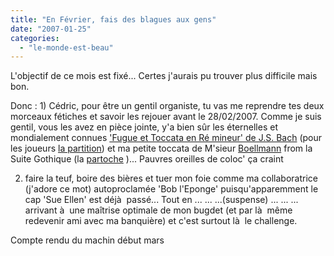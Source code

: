 ```yaml
---
title: "En Février, fais des blagues aux gens"
date: "2007-01-25"
categories: 
  - "le-monde-est-beau"
---
```


L'objectif de ce mois est fixé... Certes j'aurais pu trouver plus difficile mais bon.

Donc : 1) Cédric, pour être un gentil organiste, tu vas me reprendre tes deux morceaux fétiches et savoir les rejouer avant le 28/02/2007. Comme je suis gentil, vous les avez en pièce jointe, y'a bien sûr les éternelles et mondialement connues ['Fugue et Toccata en Ré mineur' de J.S. Bach](http://fr.wikipedia.org/wiki/Toccata_et_Fugue_en_r%C3%A9_mineur_de_Bach) (pour les joueurs [la partition](http://www.enmdgcpc.net/pages/partitions/pdf/bach-toccata-et-fugue-bwv565.pdf)) et ma petite toccata de M'sieur [Boellmann](http://fr.wikipedia.org/wiki/L%C3%A9on_Bo%C3%ABllmann) from la Suite Gothique (la [partoche](http://books.google.fr/books?vid=ISBN0486424316&id=d-yp202_rrgC&pg=RA1-PA16&lpg=RA1-PA16&ots=bAPE1gKBg8&dq=boellmann+suite+gothique&sig=1GNbRQUZ8nPJvR92e2JfKiMXQRU) )... Pauvres oreilles de coloc' ça craint

2) faire la teuf, boire des bières et tuer mon foie comme ma collaboratrice (j'adore ce mot) autoproclamée 'Bob l'Eponge' puisqu'apparemment le cap 'Sue Ellen' est déjà  passé... Tout en ... ... ...(suspense) ... ... ... arrivant à  une maîtrise optimale de mon bugdet (et par là  même redevenir ami avec ma banquière) et c'est surtout là  le challenge.

Compte rendu du machin début mars
